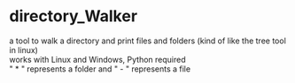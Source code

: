 # directory_Walker
a tool to walk a directory and print files and folders (kind of like the tree tool in linux) <br>
works with Linux and Windows, Python required <br>
" * " represents a folder and " - " represents a file
